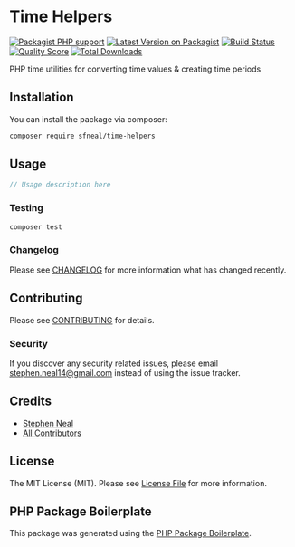 # Time Helpers

[![Packagist PHP support](https://img.shields.io/packagist/php-v/sfneal/time-helpers)](https://packagist.org/packages/sfneal/time-helpers)
[![Latest Version on Packagist](https://img.shields.io/packagist/v/sfneal/time-helpers.svg?style=flat-square)](https://packagist.org/packages/sfneal/time-helpers)
[![Build Status](https://travis-ci.com/sfneal/time-helpers.svg?branch=master&style=flat-square)](https://travis-ci.com/sfneal/time-helpers)
[![Quality Score](https://img.shields.io/scrutinizer/g/sfneal/time-helpers.svg?style=flat-square)](https://scrutinizer-ci.com/g/sfneal/time-helpers)
[![Total Downloads](https://img.shields.io/packagist/dt/sfneal/time-helpers.svg?style=flat-square)](https://packagist.org/packages/sfneal/time-helpers)

PHP time utilities for converting time values & creating time periods

## Installation

You can install the package via composer:

```bash
composer require sfneal/time-helpers
```

## Usage

``` php
// Usage description here
```

### Testing

``` bash
composer test
```

### Changelog

Please see [CHANGELOG](CHANGELOG.md) for more information what has changed recently.

## Contributing

Please see [CONTRIBUTING](CONTRIBUTING.md) for details.

### Security

If you discover any security related issues, please email stephen.neal14@gmail.com instead of using the issue tracker.

## Credits

- [Stephen Neal](https://github.com/sfneal)
- [All Contributors](../../contributors)

## License

The MIT License (MIT). Please see [License File](LICENSE.md) for more information.

## PHP Package Boilerplate

This package was generated using the [PHP Package Boilerplate](https://laravelpackageboilerplate.com).
